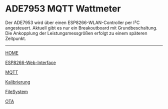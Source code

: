 # ADE7953 MQTT Wattmeter

Der ADE7953 wird über einen ESP8266-WLAN-Controller per I²C angesteuert.
Aktuell gibt es nur ein Breakoutboard mit Grundbeschaltung. 
Die Ankopplung der Leistungsmessgrößen erfolgt zu einem späteren Zeitpunkt.

***

[HOME](https://github.com/Pfannex/ADE7953_Breakoutboard/wiki)

[ESP8266-Web-Interface](https://github.com/Pfannex/ADE7953_Breakoutboard/wiki/ESP8266-Web-Interface-%7C-ADE7953-MQTT-Wattmeter)

[MQTT](https://github.com/Pfannex/ADE7953_Breakoutboard/wiki/MQTT-%7C-ADE7953-MQTT-Wattmeter)

[Kalibrierung](https://github.com/Pfannex/ADE7953_Breakoutboard/wiki/Kalibrierung-%7C-ADE7953-MQTT-Wattmeter)

[FileSystem](https://github.com/Pfannex/ADE7953_Breakoutboard/wiki/FileSystem-%7C-ADE7953-MQTT-Wattmeter)

[OTA](https://github.com/Pfannex/ADE7953_Breakoutboard/wiki/OTA-%7C-ADE7953-MQTT-Wattmeter)






